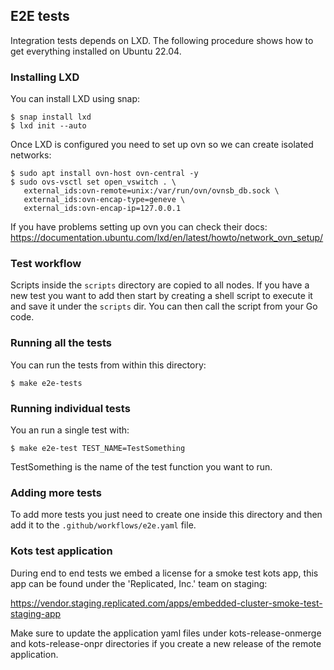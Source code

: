 ## E2E tests

Integration tests depends on LXD. The following procedure shows
how to get everything installed on Ubuntu 22.04.

### Installing LXD

You can install LXD using snap:

```
$ snap install lxd
$ lxd init --auto
```
Once LXD is configured you need to set up ovn so we can create isolated
networks:

```
$ sudo apt install ovn-host ovn-central -y
$ sudo ovs-vsctl set open_vswitch . \
   external_ids:ovn-remote=unix:/var/run/ovn/ovnsb_db.sock \
   external_ids:ovn-encap-type=geneve \
   external_ids:ovn-encap-ip=127.0.0.1
```

If you have problems setting up ovn you can check their docs:
https://documentation.ubuntu.com/lxd/en/latest/howto/network_ovn_setup/

### Test workflow

Scripts inside the `scripts` directory are copied to all nodes.
If you have a new test you want to add then start by creating a
shell script to execute it and save it under the `scripts` dir.
You can then call the script from your Go code.

### Running all the tests

You can run the tests from within this directory:

```
$ make e2e-tests
```

### Running individual tests

You an run a single test with:

```
$ make e2e-test TEST_NAME=TestSomething
```

TestSomething is the name of the test function you want to run.

### Adding more tests

To add more tests you just need to create one inside this directory
and then add it to the `.github/workflows/e2e.yaml` file.


### Kots test application

During end to end tests we embed a license for a smoke test kots app,
this app can be found under the 'Replicated, Inc.' team on staging:

https://vendor.staging.replicated.com/apps/embedded-cluster-smoke-test-staging-app

Make sure to update the application yaml files under kots-release-onmerge
and kots-release-onpr directories if you create a new release of the remote
application.
